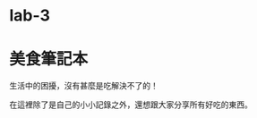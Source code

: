 # lab-3
<h1>美食筆記本</h1>
<main>
<p>
  生活中的困擾，沒有甚麼是吃解決不了的！
</p>
<p>
  在這裡除了是自己的小小記錄之外，還想跟大家分享所有好吃的東西。
</main>

